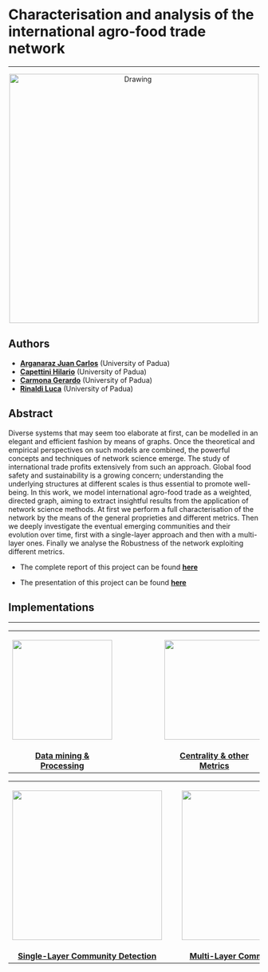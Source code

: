 # Characterisation and analysis of the international agro-food trade network
***

<p align="center">
    <img src="https://github.com/eigen-carmona/net-sci-project/blob/master/images/pic.png" alt="Drawing" style="width: 500px"/>
</p>





## Authors

* [**Arganaraz Juan Carlos**]() (University of Padua)
* [**Capettini Hilario**](https://github.com/hcapettini2) (University of Padua)
* [**Carmona Gerardo**](https://github.com/eigen-carmona) (University of Padua)
* [**Rinaldi Luca**](https://github.com/RinaldiLuca) (University of Padua)





## Abstract
Diverse systems that may seem too elaborate at first, can be modelled in an elegant and efficient fashion by means of graphs. Once the theoretical and empirical perspectives on such models are combined, the powerful concepts and techniques of network science emerge. The study of international trade profits extensively from such an approach.
Global food safety and sustainability is a growing concern; understanding the underlying structures at different scales is thus essential to promote well-being. In this work, we model international agro-food trade as a weighted, directed graph, aiming to extract insightful results from the application of network science methods.
At first we perform a full characterisation of the network by the means of the general proprieties and different metrics. Then we deeply investigate the eventual emerging communities and their evolution over time, first with a single-layer approach and then with a multi-layer ones. Finally we analyse the Robustness of the network exploiting different metrics.

* The complete report of this project can be found [**here**](https://github.com/eigen-carmona/net-sci-project/blob/master/Report.pdf)

* The presentation of this project can be found [**here**](https://github.com/eigen-carmona/net-sci-project/blob/master/Slides.pdf)

## Implementations


***
<div align="center">

||||
|:--:|:--:|:--:|
| <p float="center"><img src="https://github.com/eigen-carmona/net-sci-project/blob/master/images/data-mining.png" width=200 /> </p> | $~~~~~~~~~~~~~~~~~$| <p float="center"><img src="https://github.com/eigen-carmona/net-sci-project/blob/master/images/2015_hubs_final.png" width=200 /> </p> |
| [**Data mining & Processing**](https://github.com/eigen-carmona/net-sci-project/blob/master/data_mining_preprocessing)|| [**Centrality & other Metrics**](https://github.com/eigen-carmona/net-sci-project/blob/master/proprieties_metrics) |

||||||
|:--:|:--:|:--:|:--:|:--:|
| <p float="center"><img src="https://github.com/eigen-carmona/net-sci-project/blob/master/images/communities_3.gif" width=300 /> </p> | <pre>    </pre> | <p align="center"><img src="https://github.com/eigen-carmona/net-sci-project/blob/master/images/slices.png" width=300 /> </p> |  <pre>    </pre> | <p float="center"><img src="https://github.com/eigen-carmona/net-sci-project/blob/master/images/LSCC_mono.jpeg" width=300 /> </p> |
| [**Single-Layer Community Detection**](https://github.com/eigen-carmona/net-sci-project/blob/master/community_detection)|| [**Multi-Layer Community Detection**](https://github.com/eigen-carmona/net-sci-project/blob/master/community_detection) || [**Robustness Analysis**](https://github.com/eigen-carmona/net-sci-project/blob/master/robustness_richclub) |

<div />

